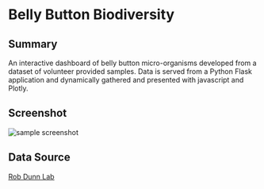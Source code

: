 # Belly Button Biodiversity

## Summary
An interactive dashboard of belly button micro-organisms developed from a dataset of volunteer provided samples. Data is served from a Python Flask application and dynamically gathered and presented with javascript and Plotly.

## Screenshot
![sample screenshot](readme/sample-screenshot.png "Sample Screenshot")

## Data Source
[Rob Dunn Lab](http://robdunnlab.com/projects/belly-button-biodiversity/ "Rob Dunn Lab")

